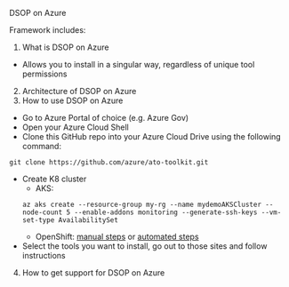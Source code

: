 DSOP on Azure

Framework includes:
1. What is DSOP on Azure
* Allows you to install in a singular way, regardless of unique tool permissions
2. Architecture of DSOP on Azure
3. How to use DSOP on Azure
* Go to Azure Portal of choice (e.g. Azure Gov)
* Open your Azure Cloud Shell
* Clone this GitHub repo into your Azure Cloud Drive using the following command:
```
git clone https://github.com/azure/ato-toolkit.git
```
* Create K8 cluster
  * AKS:
  ```
  az aks create --resource-group my-rg --name mydemoAKSCluster --node-count 5 --enable-addons monitoring --generate-ssh-keys --vm-set-type AvailabilitySet
  ```
  * OpenShift: [manual steps](https://docs.openshift.com/container-platform/4.5/installing/installing_azure/installing-azure-default.html) or [automated steps](https://github.com/Azure/ato-toolkit/tree/master/automation/dsop/installer-connected/ring-0/openshift/ocp3.11)
* Select the tools you want to install, go out to those sites and follow instructions
4. How to get support for DSOP on Azure
